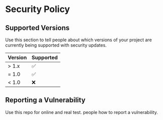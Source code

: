 # Security Policy

## Supported Versions

Use this section to tell people about which versions of your project are
currently being supported with security updates.

| Version | Supported          |
| ------- | ------------------ |
| > 1.x   | :white_check_mark: |
| = 1.0   | :white_check_mark: |
| < 1.0   | :x:                |

## Reporting a Vulnerability

Use this repo for online and real test. people how to report a vulnerability.

